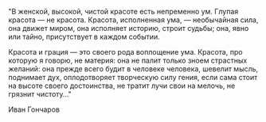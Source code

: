 "В женской, высокой, чистой красоте есть непременно ум. Глупая красота — не красота. Красота, исполненная ума, — необычайная сила, она движет миром, она исполняет историю, строит судьбы; она, явно или тайно, присутствует в каждом событии.

Красота и грация — это своего рода воплощение ума. Красота, про которую я говорю, не материя: она не палит только зноем страстных желаний: она прежде всего будит в человеке человека, шевелит мысль, поднимает дух, оплодотворяет творческую силу гения, если сама стоит на высоте своего достоинства, не тратит лучи свои на мелочь, не грязнит чистоту…"

Иван Гончаров